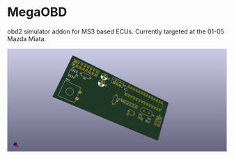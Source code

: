 # MegaOBD
obd2 simulator addon for MS3 based ECUs. Currently targeted at the 01-05 
Mazda Miata.  

![image](assets/megaobd.png)